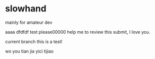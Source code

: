 # slowhand
mainly for amateur dev

 aaaa dfdfdf
 test please00000 help me to review this submit, I love you.

current branch this is a test!


wo you tian jia yici tijiao
